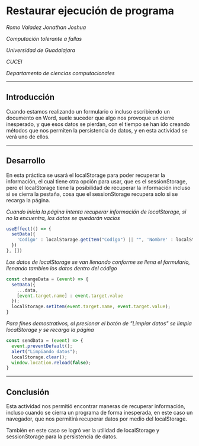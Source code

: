 # Restaurar ejecución de programa
_Romo Valadez Jonathan Joshua_

_Computación tolerante a fallas_

_Universidad de Guadalajara_

_CUCEI_

_Departamento de ciencias computacionales_

---

## Introducción
Cuando estamos realizando un formulario o incluso escribiendo un documento en Word, suele suceder que algo nos provoque un cierre inesperado, y que esos datos se pierdan, con el tiempo se han ido creando métodos que nos permiten la persistencia de datos, y en esta actividad se verá uno de ellos.

---

## Desarrollo
En esta práctica se usará el localStorage para poder recuperar la información, el cual tiene otra opción para usar, que es el sessionStorage, pero el localStorage tiene la posibilidad de recuperar la información incluso si se cierra la pestaña, cosa que el sessionStorage recupera solo si se recarga la página.

_Cuando inicia la página intenta recuperar información de localStorage, si no la encuentra, los datos se quedarán vacios_

~~~JavaScript
useEffect(() => {
  setData({
    'Codigo' : localStorage.getItem("Codigo") || "", 'Nombre' : localStorage.getItem("Nombre") || "", 'Apellidos' : localStorage.getItem("Apellidos") || "", 'Carrera' : localStorage.getItem("Carrera") || "", 'Materia' : localStorage.getItem("Materia") || ""
  })
}, [])
~~~

_Los datos de localStorage se van llenando conforme se llena el formulario, llenando tambien los datos dentro del código_

~~~JavaScript
const changeData = (event) => {
  setData({
    ...data,
    [event.target.name] : event.target.value
  });
  localStorage.setItem(event.target.name, event.target.value);
}
~~~

_Para fines demostrativos, al presionar el botón de "Limpiar datos" se limpia localStorage y se recarga la página_

~~~JavaScript
const sendData = (event) => {
  event.preventDefault();
  alert("Limpiando datos");
  localStorage.clear();
  window.location.reload(false);
}
~~~

---

## Conclusión
Esta actividad nos permitió encontrar maneras de recuperar información, incluso cuando se cierra un programa de forma inesperada, en este caso un navegador, que nos permitirá recuperar datos por medio del localStorage.

También en este caso se logró ver la utilidad de localStorage y sessionStorage para la persistencia de datos.
